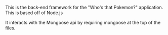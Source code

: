This is the back-end framework for the "Who's that Pokemon?" application. This is based off of Node.js

It interacts with the Mongoose api by requiring mongoose at the top of the files.
